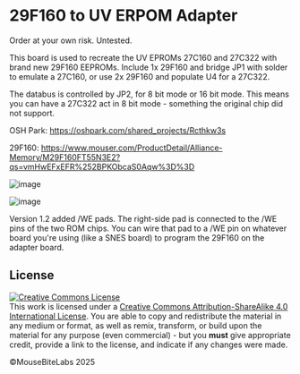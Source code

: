 # 29F160 to UV ERPOM Adapter

Order at your own risk. Untested. 

This board is used to recreate the UV EPROMs 27C160 and 27C322 with brand new 29F160 EEPROMs. Include 1x 29F160 and bridge JP1 with solder to emulate a 27C160, or use 2x 29F160 and populate U4 for a 27C322.

The databus is controlled by JP2, for 8 bit mode or 16 bit mode. This means you can have a 27C322 act in 8 bit mode - something the original chip did not support.

OSH Park: https://oshpark.com/shared_projects/Rcthkw3s

29F160: https://www.mouser.com/ProductDetail/Alliance-Memory/M29F160FT55N3E2?qs=vmHwEFxEFR%252BPKObcaS0Aqw%3D%3D

![image](https://github.com/user-attachments/assets/e3de07ee-5d22-4e2a-9c12-4dd214c6794f)

![image](https://github.com/user-attachments/assets/2a68fc93-3039-46de-8df6-94263e047fad)

Version 1.2 added /WE pads. The right-side pad is connected to the /WE pins of the two ROM chips. You can wire that pad to a /WE pin on whatever board you're using (like a SNES board) to program the 29F160 on the adapter board.

## License

<a rel="license" href="http://creativecommons.org/licenses/by-sa/4.0/"><img alt="Creative Commons License" style="border-width:0" src="https://i.creativecommons.org/l/by-sa/4.0/80x15.png" /></a><br />This work is licensed under a <a rel="license" href="http://creativecommons.org/licenses/by-sa/4.0/">Creative Commons Attribution-ShareAlike 4.0 International License</a>. You are able to copy and redistribute the material in any medium or format, as well as remix, transform, or build upon the material for any purpose (even commercial) - but you **must** give appropriate credit, provide a link to the license, and indicate if any changes were made.

©MouseBiteLabs 2025
